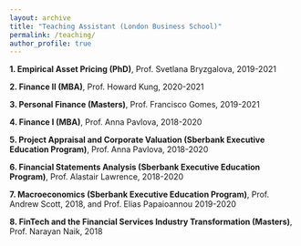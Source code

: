 ```yaml
---
layout: archive
title: "Teaching Assistant (London Business School)"
permalink: /teaching/
author_profile: true
---
```


**1. Empirical Asset Pricing (PhD)**, Prof. Svetlana Bryzgalova, 2019-2021

**2. Finance II (MBA)**, Prof. Howard Kung, 2020-2021

**3. Personal Finance (Masters)**, Prof. Francisco Gomes, 2019-2021

**4. Finance I (MBA)**, Prof. Anna Pavlova, 2018-2020

**5. Project Appraisal and Corporate Valuation (Sberbank Executive Education Program)**, Prof. Anna Pavlova, 2018-2020

**6. Financial Statements Analysis (Sberbank Executive Education Program)**, Prof. Alastair Lawrence, 2018-2020

**7. Macroeconomics (Sberbank Executive Education Program)**, Prof. Andrew Scott, 2018, and Prof. Elias Papaioannou 2019-2020

**8. FinTech and the Financial Services Industry Transformation (Masters)**, Prof. Narayan Naik, 2018
